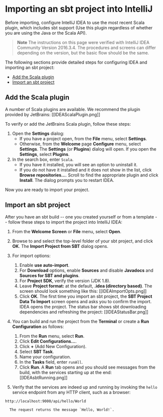 # Importing an sbt project into IntelliJ

Before importing, configure IntelliJ IDEA to use the most recent Scala plugin, which includes sbt support (Use this plugin regardless of whether you are using the Java or the Scala API).

> **Note** The instructions on this page were verified with IntelliJ IDEA Community Version 2016.3.4. The procedures and screens can differ depending on the version, but the basic flow should be the same.

The following sections provide detailed steps for configuring IDEA and importing an sbt project:


* [Add the Scala plugin](#Add-the-Scala-plugin)
* [Import an sbt project](#Import-an-sbt-project)


## Add the Scala plugin


A number of Scala plugins are available. We recommend the plugin provided by JetBrains:
[[IDEAScalaPlugin.png]]

To verify or add the JetBrains Scala plugin, follow these steps:

1. Open the **Settings** dialog:
    * If you have a project open, from the **File** menu, select **Settings**.
    * Otherwise, from the **Welcome** page **Configure** menu, select **Settings**.
    The **Settings** (or **Plugins**) dialog will open. If you open the **Settings**, select **Plugins**.
1. In the search box, enter `Scala`.
    * If you have it installed, you will see an option to uninstall it.
    * If you do not have it installed and it does not show in the list, click **Browse repositories...**. Scroll to find the appropriate plugin and click **Install**.
    The dialog prompts you to restart IDEA.

Now you are ready to import your project.

## Import an sbt project


After you have an sbt build -- one you created yourself or from a template -- follow these steps to import the project into IntelliJ IDEA:

1. From the **Welcome Screen** or **File** menu, select **Open**.
1. Browse to and select the top-level folder of your sbt project, and click **OK**.
    The **Import Project from SBT** dialog opens.

1. For import options:
    1. Enable **use auto-import**.
    1. For **Download** options, enable **Sources** and disable **Javadocs** and **Sources for SBT and plugins**.
    1. For **Project SDK**, verify the version (JDK 1.8).
    1. Leave **Project format:** at the default, **.idea (directory based)**. The screen should look something like this:
        [[IDEAImportOpts.png]]
    1. Click **OK**.
        The first time you import an sbt project, the **SBT Project Data To Import** screen opens and asks you to confirm the import. IDEA opens the project. The status bar shows sbt downloading dependencies and refreshing the project:
    [[IDEAStatusBar.png]]
1. You can build and run the project from the **Terminal** or create a **Run Configuration** as follows:
    1. From the **Run** menu, select **Run**.
    1. Click **Edit Configurations...**.
    1. Click **+** (Add New Configuration).
    1. Select **SBT Task**.
    1. Name your configuration.
    1. In the **Tasks** field, enter `runAll`.
    1. Click **Run**.
        A **Run** tab opens and you should see messages from the build, with the services starting up at the end:
        [[IDEAsbtRunning.png]]
  1. Verify that the services are indeed up and running by invoking the `hello` service endpoint from any HTTP client, such as a browser:

  ```
  http://localhost:9000/api/hello/World
  ```
      The request returns the message `Hello, World!`.






